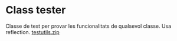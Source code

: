# Class tester
  
Classe de test per provar les funcionalitats de qualsevol classe. Usa reflection. [testutils.zip](/damm06/assets/0.1/testutils.zip)
